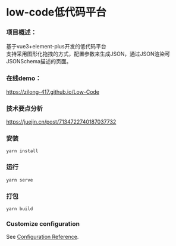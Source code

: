# low-code低代码平台
### 项目概述：
基于vue3+element-plus开发的低代码平台<br>
支持采用图形化拖拽的方式，配置参数来生成JSON，通过JSON渲染可JSONSchema描述的页面。
### 在线demo：
https://zilong-417.github.io/Low-Code
### 技术要点分析
https://juejin.cn/post/7134722740187037732
### 安装
```
yarn install
```

### 运行
```
yarn serve
```

### 打包
```
yarn build
```

### Customize configuration
See [Configuration Reference](https://cli.vuejs.org/config/).
